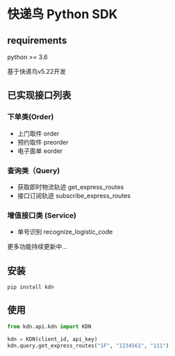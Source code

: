 # 快递鸟 Python SDK

## requirements

python >= 3.6

基于快递鸟v5.22开发

## 已实现接口列表

### 下单类(Order)

* 上门取件 order
* 预约取件 preorder
* 电子面单 eorder

### 查询类（Query)

* 获取即时物流轨迹 get_express_routes
* 接口订阅轨迹 subscribe_express_routes

### 增值接口类 (Service)

* 单号识别 recognize_logistic_code
  
更多功能持续更新中...

## 安装

```
pip install kdn
```

## 使用

```python
from kdn.api.kdn import KDN

kdn = KDN(client_id, api_key)
kdn.query.get_express_routes("SF", "1234561", "111")

```

